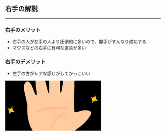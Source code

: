 ## 右手の解説
***
### 右手のメリット
- 右手の人が左手の人より圧倒的に多いので、握手がすんなり成功する
- マウスなどの右手に有利な道具が多い

### 右手のデメリット
- 左手の方がレアな感じがしてかっこいい

![右手](./migite.jpg)